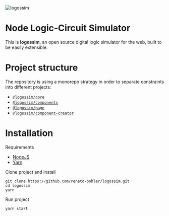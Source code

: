 ![logossim](/assets/header.png)

# Node Logic-Circuit Simulator

This is **logossim**, an open source digital logic simulator for the web, built to be easily extensible.

# Project structure

The repository is using a monorepo strategy in order to separate constraints into different projects:
- [`@logossim/core`](/packages/@logossim/core/README.md)
- [`@logossim/components`](/packages/@logossim/components/README.md)
- [`@logossim/page`](/packages/@logossim/page/README.md)
- [`@logossim/component-creator`](/packages/@logossim/component-creator/README.md)

# Installation

Requirements

- [NodeJS](https://nodejs.org/en/)
- [Yarn](https://classic.yarnpkg.com/lang/en/)

Clone project and install

```
git clone https://github.com/renato-bohler/logossim.git
cd logossim
yarn
```

Run project

```
yarn start
```